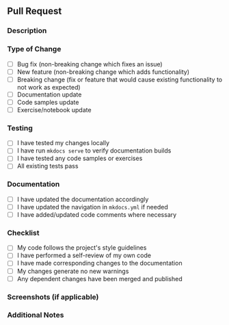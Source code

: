 ## Pull Request

### Description
<!-- Describe your changes in detail -->

### Type of Change
- [ ] Bug fix (non-breaking change which fixes an issue)
- [ ] New feature (non-breaking change which adds functionality)
- [ ] Breaking change (fix or feature that would cause existing functionality to not work as expected)
- [ ] Documentation update
- [ ] Code samples update
- [ ] Exercise/notebook update

### Testing
- [ ] I have tested my changes locally
- [ ] I have run `mkdocs serve` to verify documentation builds
- [ ] I have tested any code samples or exercises
- [ ] All existing tests pass

### Documentation
- [ ] I have updated the documentation accordingly
- [ ] I have updated the navigation in `mkdocs.yml` if needed
- [ ] I have added/updated code comments where necessary

### Checklist
- [ ] My code follows the project's style guidelines
- [ ] I have performed a self-review of my own code
- [ ] I have made corresponding changes to the documentation
- [ ] My changes generate no new warnings
- [ ] Any dependent changes have been merged and published

### Screenshots (if applicable)
<!-- Add screenshots to help explain your changes -->

### Additional Notes
<!-- Any additional information about the PR -->
